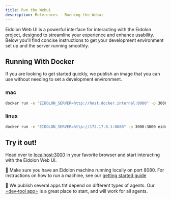 ```yaml
---
title: Run the Webui
description: References - Running the Webui
---
```


Eidolon Web UI is a powerful interface for interacting with the Eidolon project, designed to streamline your experience and enhance usability. Below you'll find concise
instructions to get your development environment set up and the server running smoothly.

## Running With Docker
If you are looking to get started quickly, we publish an image that you can use without needing to set a development environment.

### mac
```bash
docker run -e "EIDOLON_SERVER=http://host.docker.internal:8080" -p 3000:3000 eidolonai/webui:latest
```
### linux
```bash
docker run -e "EIDOLON_SERVER=http://172.17.0.1:8080" -p 3000:3000 eidolonai/webui:latest
```

## Try it out!
Head over to [localhost:3000](http://localhost:3000/) in your favorite browser and start interacting with the Eidolon 
Web UI.

🚨 Make sure you have an Eidolon machine running locally on port 8080. For instructions on how to run a machine, see our [getting started guide](https://www.eidolonai.com/docs/introduction/)

🚨 We publish several apps tht depend on different types of agents. Our [⭐dev-tool app⭐](http://localhost:3000/eidolon-apps/dev-tool)️ is a great place to start, and will 
work for all agents. 
